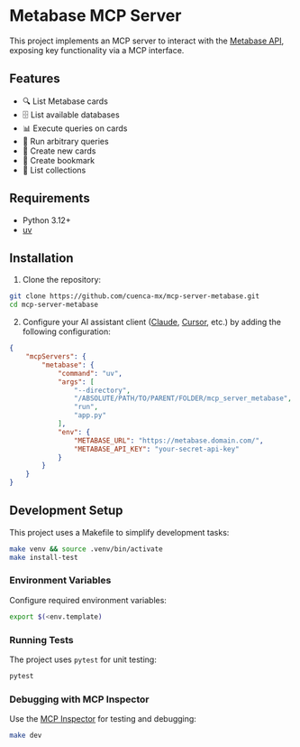 # Metabase MCP Server

This project implements an MCP server to interact with the [Metabase API](https://www.metabase.com/), exposing key functionality via a MCP interface.

## Features

- 🔍 List Metabase cards
- 🗄️ List available databases
- 📊 Execute queries on cards
- 🧾 Run arbitrary queries
- 📝 Create new cards
- 🔖 Create bookmark
- 📁 List collections

## Requirements

- Python 3.12+
- [uv](https://docs.astral.sh/uv/getting-started/installation/)

## Installation

1. Clone the repository:
```bash
git clone https://github.com/cuenca-mx/mcp-server-metabase.git
cd mcp-server-metabase
```

2. Configure your AI assistant client ([Claude](https://modelcontextprotocol.io/quickstart/user), [Cursor](https://docs.cursor.com/context/model-context-protocol), etc.) by adding the following configuration:

```json
{
    "mcpServers": {
        "metabase": {
            "command": "uv",
            "args": [
                "--directory",
                "/ABSOLUTE/PATH/TO/PARENT/FOLDER/mcp_server_metabase",
                "run",
                "app.py"
            ],
            "env": {
                "METABASE_URL": "https://metabase.domain.com/",
                "METABASE_API_KEY": "your-secret-api-key"
            }
        }
    }
}
```

## Development Setup

This project uses a Makefile to simplify development tasks:

```bash
make venv && source .venv/bin/activate
make install-test
```

### Environment Variables

Configure required environment variables:

```bash
export $(<env.template)
```

### Running Tests

The project uses `pytest` for unit testing:

```bash
pytest
```

### Debugging with MCP Inspector

Use the [MCP Inspector](https://modelcontextprotocol.io/docs/tools/inspector) for testing and debugging:

```bash
make dev
```
